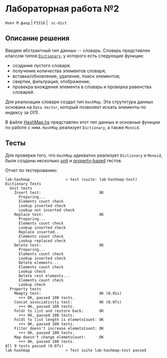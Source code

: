 # Лабораторная работа №2

`Наял М.фахд` | `P3310` | ` sc-dict`

## Описание решения
Введем абстрактный тип данных -- словарь. Словарь представлен классом типов [`Dictionary`](/src/Dict.hs), у которого есть следующие функции:
- создание пустого словаря;
- получение количества элементов словаря;
- вставка/обновление, удаление, поиск элементов;
- свертки, фильтрация, отображение;
- провекра вхождения элемента в словарь и проверка равенства словарей.


Для реализации словаря создал тип `HashMap`. Эта струтктура данных основана на `Data.Vector`, который позволяет искать элементы по индексу за $O(1)$. 

В файле [HashMap.hs](/src/HashMap.hs) представлен этот тип данных и основные функции по работе с ним. `HashMap` реализует `Dictionary`, а также `Monoid`.


## Тесты

Для проверки того, что `HashMap` адекватно реализует `Dictionary` и `Monoid`, были созданы несколько [unit](/test/DictionaryUnitTest.hs) и [property-based](/test/DictionaryPropertyTest.hs) тестов. 

Отчет по тестированию:

```
lab-hashmap                > test (suite: lab-hashmap-test)
Dictionary Tests
  Unit tests
    Insert test:                          OK
      Preparing...
      Elements count check
      Lookup inserted check
      Lookup not inserted check
    Replace test:                         OK
      Preparing...
      Elements count check
      Lookup inserted check
      Replace inserted..
      Elements count check
      Lookup replaced check
    Delete test:                          OK
      Preparing...
      Elements count check
      Lookup inserted check
      Delete elements...
      Elements count check
      Lookup check
      Delete rest elements...
      Elements count check
      Lookup check
  Property tests
    Mempty test:                          OK (0.01s)
      +++ OK, passed 100 tests.
    Concat associativity test:            OK (0.07s)
      +++ OK, passed 100 tests.
    Foldr to list and restore back:       OK
      +++ OK, passed 100 tests.
    Foldl to list length is elemetsCount: OK
      +++ OK, passed 100 tests.
    Filter doesn't increase elemetsCount: OK
      +++ OK, passed 100 tests.
    Map doesn't change elemetsCount:      OK
      +++ OK, passed 100 tests.
All 9 tests passed (0.07s)
lab-hashmap                > Test suite lab-hashmap-test passed
```
